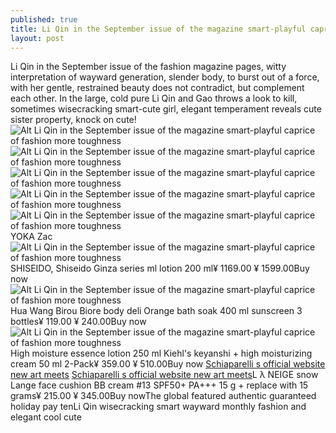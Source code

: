 ```yaml
---
published: true
title: Li Qin in the September issue of the magazine smart-playful caprice of fashion more toughness
layout: post
---
```

Li Qin in the September issue of the fashion magazine pages, witty interpretation of wayward generation, slender body, to burst out of a force, with her gentle, restrained beauty does not contradict, but complement each other. In the large, cold pure Li Qin and Gao throws a look to kill, sometimes wisecracking smart-cute girl, elegant temperament reveals cute sister property, knock on cute!![Alt Li Qin in the September issue of the magazine smart-playful caprice of fashion more toughness](https://c1.staticflickr.com/9/8232/29250569681_9e979ca50c_b.jpg)![Alt Li Qin in the September issue of the magazine smart-playful caprice of fashion more toughness](https://c1.staticflickr.com/9/8090/29329384945_884158023f_b.jpg)![Alt Li Qin in the September issue of the magazine smart-playful caprice of fashion more toughness](https://c1.staticflickr.com/9/8083/29295712636_0c38401d2e_b.jpg)![Alt Li Qin in the September issue of the magazine smart-playful caprice of fashion more toughness](https://c1.staticflickr.com/9/8186/29041830360_fbfd2654c8_b.jpg)![Alt Li Qin in the September issue of the magazine smart-playful caprice of fashion more toughness](https://c1.staticflickr.com/9/8508/29329398005_4f93832fff_b.jpg)YOKA Zac![Alt Li Qin in the September issue of the magazine smart-playful caprice of fashion more toughness](https://c1.staticflickr.com/9/8428/29250600621_42ee2d9979_m.jpg)SHISEIDO, Shiseido Ginza series ml lotion 200 ml¥ 1169.00 ¥ 1599.00Buy now![Alt Li Qin in the September issue of the magazine smart-playful caprice of fashion more toughness](https://c1.staticflickr.com/9/8506/29250609551_8440c761dc_m.jpg)Hua Wang Birou Biore body deli Orange bath soak 400 ml sunscreen 3 bottles¥ 119.00 ¥ 240.00Buy now![Alt Li Qin in the September issue of the magazine smart-playful caprice of fashion more toughness](https://c1.staticflickr.com/9/8324/29295749216_8dc63662de_m.jpg)High moisture essence lotion 250 ml Kiehl\'s keyanshi + high moisturizing cream 50 ml 2-Pack¥ 359.00 ¥ 510.00Buy now [Schiaparelli s official website new art meets](http://www.faybag.com/2016/06/21/schiaparelli-s-official-website-new-art-meets-fashion-online-art-gallery/) [Schiaparelli s official website new art meets](http://www.faybag.com/2016/06/21/schiaparelli-s-official-website-new-art-meets-fashion-online-art-gallery/)L λ NEIGE snow Lange face cushion BB cream #13 SPF50+ PA+++ 15 g + replace with 15 grams¥ 215.00 ¥ 345.00Buy nowThe global featured authentic guaranteed holiday pay tenLi Qin wisecracking smart wayward monthly fashion and elegant cool cute